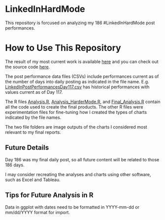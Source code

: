 # LinkedInHardMode
This repository is forcused on analyzing my 186 #LinkedInHardMode post performances.

# How to Use This Repository

The result of my most current work is available [here](https://github.com/davidmvermillion/LinkedInHardMode/blob/main/DailyStreakReview.pdf) and you can check out the source code [here](https://github.com/davidmvermillion/LinkedInHardMode/blob/main/Final_Analysis.R). 

The post performance data files (CSVs) include performances current as of the number of days into daily posting as indicated in the file name. E.g. [LinkedInPostPerformancesDay117.csv](https://github.com/davidmvermillion/LinkedInHardMode/blob/main/LinkedInPostPerformancesDay117.csv) has historical performances with values current as of Day 117. 

The R files [Analysis.R](https://github.com/davidmvermillion/LinkedInHardMode/blob/main/Analysis.R), [Analysis_HarderMode.R](https://github.com/davidmvermillion/LinkedInHardMode/blob/main/Analysis_HarderMode.R), and [Final_Analysis.R](https://github.com/davidmvermillion/LinkedInHardMode/blob/main/Final_Analysis.R) contain all the code used to create the final products. The other R files were experimentation files for fine-tuning how I created the types of charts indicated by the file names. 

The two file folders are image outputs of the charts I considered most relevant to my final reports.

## Future Details
Day 186 was my final daily post, so all future content will be related to those 186 days.

I may consider recreating the analyses and charts using other software, such as Excel and Tableau.

## Tips for Future Analysis in R
Data in ggplot with dates need to be formatted in YYYY-mm-dd or mm/dd/YYYY format for import.
